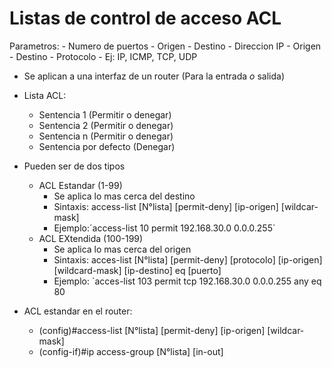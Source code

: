 # Listas de control de acceso ACL

  Parametros:
    - Numero de puertos
      - Origen
      - Destino
    - Direccion IP
      - Origen
      - Destino
    - Protocolo
      - Ej: IP, ICMP, TCP, UDP
  - Se aplican a una interfaz de un router (Para la entrada *o* salida) 
  
  * Lista ACL:
    - Sentencia 1 (Permitir o denegar)
    - Sentencia 2 (Permitir o denegar)
    - Sentencia n (Permitir o denegar)
    - Sentencia por defecto (Denegar)
  
  
  * Pueden ser de dos tipos
      - ACL Estandar (1-99)
        - Se aplica lo mas cerca del destino
        - Sintaxis: access-list [N°lista] [permit-deny] [ip-origen] [wildcar-mask]
        - Ejemplo:´access-list 10 permit 192.168.30.0 0.0.0.255´
      - ACL EXtendida (100-199)
        - Se aplica lo mas cerca del origen
        - Sintaxis: acces-list [N°lista] [permit-deny] [protocolo] [ip-origen] [wildcard-mask] [ip-destino] eq [puerto]
        - Ejemplo: ´acces-list 103 permit tcp 192.168.30.0 0.0.0.255 any eq 80
        
  * ACL estandar en el router:
      - (config)#access-list [N°lista] [permit-deny] [ip-origen] [wildcar-mask]
      - (config-if)#ip access-group [N°lista] [in-out]
